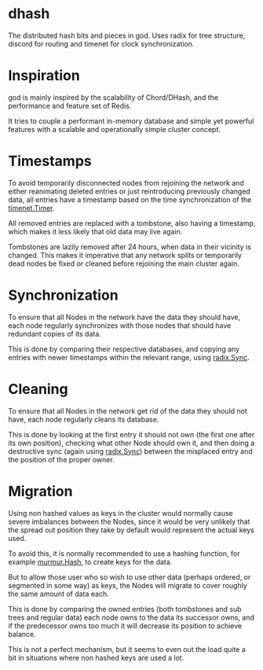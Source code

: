 dhash
===

The distributed hash bits and pieces in god. Uses radix for tree structure, discord for routing and timenet for clock synchronization.

# Inspiration

god is mainly inspired by the scalability of Chord/DHash, and the performance and feature set of Redis.

It tries to couple a performant in-memory database and simple yet powerful features with a scalable and operationally simple cluster concept.

# Timestamps

To avoid temporarily disconnected nodes from rejoining the network and either reanimating deleted entries or just reintroducing previously changed data,
all entries have a timestamp based on the time synchronization of the [timenet.Timer](../../blob/master/timenet/timer.go).

All removed entries are replaced with a tombstone, also having a timestamp, which makes it less likely that old data may live again.

Tombstones are lazily removed after 24 hours, when data in their vicinity is changed. This makes it imperative that any network splits or temporarily dead 
nodes be fixed _or_ cleaned before rejoining the main cluster again.

# Synchronization

To ensure that all Nodes in the network have the data they should have, each node regularly synchronizes with those nodes that should have
redundant copies of its data.

This is done by comparing their respective databases, and copying any entries with newer timestamps within the relevant range, using [radix.Sync](../../blob/master/radix/sync.go).

# Cleaning

To ensure that all Nodes in the network get rid of the data they should not have, each node regularly cleans its database.

This is done by looking at the first entry it should not own (the first one after its own position), 
checking what other Node should own it, and then doing a destructive sync (again using [radix.Sync](../../blob/master/radix/sync.go)) 
between the misplaced entry and the position of the proper owner.

# Migration

Using non hashed values as keys in the cluster would normally cause severe imbalances between the Nodes, since it would be very unlikely that the spread out position they take by default would represent the actual keys used.

To avoid this, it is normally recommended to use a hashing function, for example [murmur.Hash](../../blob/master/murmur/murmur.go), to create keys for the data.

But to allow those user who so wish to use other data (perhaps ordered, or segmented in some way) as keys, the Nodes will migrate to cover roughly the same amount of data each.

This is done by comparing the owned entries (both tombstones and sub trees and regular data) each node owns to the data its successor owns, and if the predecessor owns too much it will decrease its position to achieve balance.

This is not a perfect mechanism, but it seems to even out the load quite a bit in situations where non hashed keys are used a lot.
